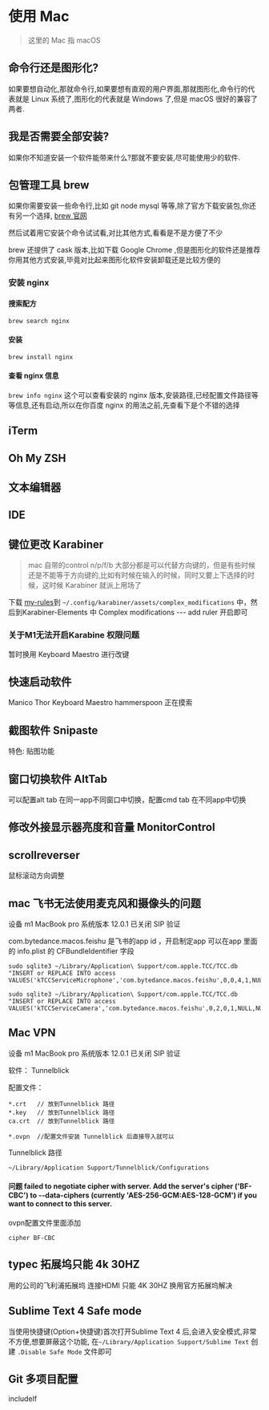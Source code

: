 # 使用 Mac
> 这里的 Mac 指 macOS

## 命令行还是图形化?
如果要想自动化,那就命令行,如果要想有直观的用户界面,那就图形化,命令行的代表就是 Linux 系统了,图形化的代表就是 Windows 了,但是 macOS 很好的兼容了两者.

## 我是否需要全部安装?
如果你不知道安装一个软件能带来什么?那就不要安装,尽可能使用少的软件.

## 包管理工具 brew
如果你需要安装一些命令行,比如 git node mysql 等等,除了官方下载安装包,你还有另一个选择, [ brew 官网](https://brew.sh/index_zh-cn)

然后试着用它安装个命令试试看,对比其他方式,看看是不是方便了不少

brew 还提供了 cask 版本,比如下载 Google Chrome ,但是图形化的软件还是推荐你用其他方式安装,毕竟对比起来图形化软件安装卸载还是比较方便的

### 安装 nginx
#### 搜索配方

`brew search nginx`

#### 安装
`brew install nginx`
#### 查看 nginx 信息
`brew info nginx`
这个可以查看安装的 nginx 版本,安装路径,已经配置文件路径等等信息,还有启动,所以在你百度 nginx 的用法之前,先查看下是个不错的选择


## iTerm

## Oh My ZSH

## 文本编辑器

## IDE
## 键位更改 Karabiner

> mac 自带的control n/p/f/b 大部分都是可以代替方向键的，但是有些时候还是不能等于方向键的,比如有时候在输入的时候，同时又要上下选择的时候，这时候 Karabiner 就派上用场了

下载 [my-rules](./my-rules.json)到 `~/.config/karabiner/assets/complex_modifications` 中，然后到Karabiner-Elements 中 Complex modifications --- add ruler 开启即可

### 关于M1无法开启Karabine 权限问题

暂时换用 Keyboard Maestro 进行改键


## 快速启动软件
Manico Thor Keyboard Maestro hammerspoon 正在摸索


## 截图软件 Snipaste
特色: 贴图功能

## 窗口切换软件 AltTab
可以配置alt tab 在同一app不同窗口中切换，配置cmd tab 在不同app中切换
## 修改外接显示器亮度和音量 MonitorControl


## scrollreverser 
鼠标滚动方向调整


## mac 飞书无法使用麦克风和摄像头的问题
设备 m1 MacBook pro 系统版本 12.0.1 已关闭 SIP 验证

com.bytedance.macos.feishu 是飞书的app id ，开启制定app 可以在app 里面的 info.plist 的 CFBundleIdentifier 字段

```
sudo sqlite3 ~/Library/Application\ Support/com.apple.TCC/TCC.db "INSERT or REPLACE INTO access VALUES('kTCCServiceMicrophone','com.bytedance.macos.feishu',0,0,4,1,NULL,NULL,0,'UNUSED',NULL,0,1622199671);"

sudo sqlite3 ~/Library/Application\ Support/com.apple.TCC/TCC.db "INSERT or REPLACE INTO access VALUES('kTCCServiceCamera','com.bytedance.macos.feishu',0,2,0,1,NULL,NULL,NULL,'UNUSED',NULL,0,1608354323);"
```
## Mac VPN
设备 m1 MacBook pro 系统版本 12.0.1 已关闭 SIP 验证

软件：
Tunnelblick

配置文件：

```
*.crt   // 放到Tunnelblick 路径
*.key   // 放到Tunnelblick 路径
ca.crt  // 放到Tunnelblick 路径

*.ovpn  //配置文件安装 Tunnelblick 后直接导入就可以
```

Tunnelblick 路径

`~/Library/Application Support/Tunnelblick/Configurations` 


#### 问题 failed to negotiate cipher with server. Add the server's cipher ('BF-CBC') to --data-ciphers (currently 'AES-256-GCM:AES-128-GCM') if you want to connect to this server.
ovpn配置文件里面添加
```
cipher BF-CBC
```

## typec 拓展坞只能 4k 30HZ
用的公司的飞利浦拓展坞 连接HDMI 只能 4K 30HZ 
换用官方拓展坞解决

## Sublime Text 4 Safe mode
当使用快捷键(Option+快捷键)首次打开Sublime Text 4 后,会进入安全模式,非常不方便,想要屏蔽这个功能, 在`~/Library/Application Support/Sublime Text` 创建
 `.Disable Safe Mode` 文件即可


## Git 多项目配置

includeIf
